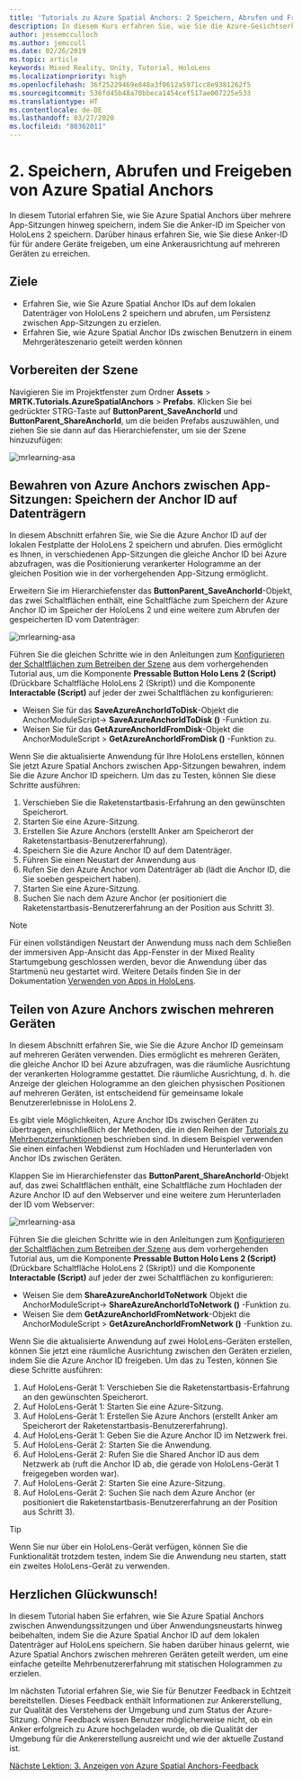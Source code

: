 ```yaml
---
title: 'Tutorials zu Azure Spatial Anchors: 2 Speichern, Abrufen und Freigeben von Azure Spatial Anchors'
description: In diesem Kurs erfahren Sie, wie Sie die Azure-Gesichtserkennung in einer Mixed Reality-Anwendung implementieren.
author: jessemcculloch
ms.author: jemccull
ms.date: 02/26/2019
ms.topic: article
keywords: Mixed Reality, Unity, Tutorial, HoloLens
ms.localizationpriority: high
ms.openlocfilehash: 36f25229469e848a3f0612a5971cc8e9381262f5
ms.sourcegitcommit: 536fd45b48a70bbeca1454cef517ae007225e533
ms.translationtype: HT
ms.contentlocale: de-DE
ms.lasthandoff: 03/27/2020
ms.locfileid: "80362011"
---
```

# <a name="2-saving-retrieving-and-sharing-azure-spatial-anchors"></a>2. Speichern, Abrufen und Freigeben von Azure Spatial Anchors

In diesem Tutorial erfahren Sie, wie Sie Azure Spatial Anchors über mehrere App-Sitzungen hinweg speichern, indem Sie die Anker-ID im Speicher von HoloLens 2 speichern. Darüber hinaus erfahren Sie, wie Sie diese Anker-ID für für andere Geräte freigeben, um eine Ankerausrichtung auf mehreren Geräten zu erreichen.

## <a name="objectives"></a>Ziele

* Erfahren Sie, wie Sie Azure Spatial Anchor IDs auf dem lokalen Datenträger von HoloLens 2 speichern und abrufen, um Persistenz zwischen App-Sitzungen zu erzielen.
* Erfahren Sie, wie Azure Spatial Anchor IDs zwischen Benutzern in einem Mehrgeräteszenario geteilt werden können

## <a name="preparing-the-scene"></a>Vorbereiten der Szene

Navigieren Sie im Projektfenster zum Ordner **Assets** > **MRTK.Tutorials.AzureSpatialAnchors** > **Prefabs**. Klicken Sie bei gedrückter STRG-Taste auf **ButtonParent_SaveAnchorId** und **ButtonParent_ShareAnchorId**, um die beiden Prefabs auszuwählen, und ziehen Sie sie dann auf das Hierarchiefenster, um sie der Szene hinzuzufügen:

![mrlearning-asa](images/mrlearning-asa/tutorial2-section1-step1-1.png)

## <a name="persist-azure-anchors-between-app-sessions---save-anchor-id-to-disk"></a>Bewahren von Azure Anchors zwischen App-Sitzungen: Speichern der Anchor ID auf Datenträgern
<!-- TODO: Consider renaming to 'Persist Azure Anchors between app sessions' -->

In diesem Abschnitt erfahren Sie, wie Sie die Azure Anchor ID auf der lokalen Festplatte der HoloLens 2 speichern und abrufen. Dies ermöglicht es Ihnen, in verschiedenen App-Sitzungen die gleiche Anchor ID bei Azure abzufragen, was die Positionierung verankerter Hologramme an der gleichen Position wie in der vorhergehenden App-Sitzung ermöglicht.

Erweitern Sie im Hierarchiefenster das **ButtonParent_SaveAnchorId**-Objekt, das zwei Schaltflächen enthält, eine Schaltfläche zum Speichern der Azure Anchor ID im Speicher der HoloLens 2 und eine weitere zum Abrufen der gespeicherten ID vom Datenträger:

![mrlearning-asa](images/mrlearning-asa/tutorial2-section2-step1-1.png)

Führen Sie die gleichen Schritte wie in den Anleitungen zum [Konfigurieren der Schaltflächen zum Betreiben der Szene](mrlearning-asa-ch1.md#configuring-the-buttons-to-operate-the-scene) aus dem vorhergehenden Tutorial aus, um die Komponente **Pressable Button Holo Lens 2 (Script)** (Drückbare Schaltfläche HoloLens 2 (Skript)) und die Komponente **Interactable (Script)** auf jeder der zwei Schaltflächen zu konfigurieren:

* Weisen Sie für das **SaveAzureAnchorIdToDisk**-Objekt die AnchorModuleScript-> **SaveAzureAnchorIdToDisk ()** -Funktion zu.
* Weisen Sie für das **GetAzureAnchorIdFromDisk**-Objekt die AnchorModuleScript > **GetAzureAnchorIdFromDisk ()** -Funktion zu.

Wenn Sie die aktualisierte Anwendung für Ihre HoloLens erstellen, können Sie jetzt Azure Spatial Anchors zwischen App-Sitzungen bewahren, indem Sie die Azure Anchor ID speichern. Um das zu Testen, können Sie diese Schritte ausführen:

1. Verschieben Sie die Raketenstartbasis-Erfahrung an den gewünschten Speicherort.
2. Starten Sie eine Azure-Sitzung.
3. Erstellen Sie Azure Anchors (erstellt Anker am Speicherort der Raketenstartbasis-Benutzererfahrung).
4. Speichern Sie die Azure Anchor ID auf dem Datenträger.
5. Führen Sie einen Neustart der Anwendung aus
6. Rufen Sie den Azure Anchor vom Datenträger ab (lädt die Anchor ID, die Sie soeben gespeichert haben).
7. Starten Sie eine Azure-Sitzung.
8. Suchen Sie nach dem Azure Anchor (er positioniert die Raketenstartbasis-Benutzererfahrung an der Position aus Schritt 3).

> [!NOTE]
> Für einen vollständigen Neustart der Anwendung muss nach dem Schließen der immersiven App-Ansicht das App-Fenster in der Mixed Reality Startumgebung geschlossen werden, bevor die Anwendung über das Startmenü neu gestartet wird. Weitere Details finden Sie in der Dokumentation [Verwenden von Apps in HoloLens](https://docs.microsoft.com/hololens/holographic-home#using-apps-on-hololens).

## <a name="share-azure-anchors-between-multiple-devices"></a>Teilen von Azure Anchors zwischen mehreren Geräten

In diesem Abschnitt erfahren Sie, wie Sie die Azure Anchor ID gemeinsam auf mehreren Geräten verwenden. Dies ermöglicht es mehreren Geräten, die gleiche Anchor ID bei Azure abzufragen, was die räumliche Ausrichtung der verankerten Hologramme gestattet. Die räumliche Ausrichtung, d. h. die Anzeige der gleichen Hologramme an den gleichen physischen Positionen auf mehreren Geräten, ist entscheidend für gemeinsame lokale Benutzererlebnisse in HoloLens 2.

Es gibt viele Möglichkeiten, Azure Anchor IDs zwischen Geräten zu übertragen, einschließlich der Methoden, die in den Reihen der [Tutorials zu Mehrbenutzerfunktionen](mrlearning-sharing(photon)-ch1.md) beschrieben sind. In diesem Beispiel verwenden Sie einen einfachen Webdienst zum Hochladen und Herunterladen von Anchor IDs zwischen Geräten.

Klappen Sie im Hierarchiefenster das **ButtonParent_ShareAnchorId**-Objekt auf, das zwei Schaltflächen enthält, eine Schaltfläche zum Hochladen der Azure Anchor ID auf den Webserver und eine weitere zum Herunterladen der ID vom Webserver:

![mrlearning-asa](images/mrlearning-asa/tutorial2-section3-step1-1.png)

Führen Sie die gleichen Schritte wie in den Anleitungen zum [Konfigurieren der Schaltflächen zum Betreiben der Szene](mrlearning-asa-ch1.md#configuring-the-buttons-to-operate-the-scene) aus dem vorhergehenden Tutorial aus, um die Komponente **Pressable Button Holo Lens 2 (Script)** (Drückbare Schaltfläche HoloLens 2 (Skript)) und die Komponente **Interactable (Script)** auf jeder der zwei Schaltflächen zu konfigurieren:

* Weisen Sie dem **ShareAzureAnchorIdToNetwork** Objekt die AnchorModuleScript-> **ShareAzureAnchorIdToNetwork ()** -Funktion zu.
* Weisen Sie dem **GetAzureAnchorIdFromNetwork**-Objekt die AnchorModuleScript > **GetAzureAnchorIdFromNetwork ()** -Funktion zu.

Wenn Sie die aktualisierte Anwendung auf zwei HoloLens-Geräten erstellen, können Sie jetzt eine räumliche Ausrichtung zwischen den Geräten erzielen, indem Sie die Azure Anchor ID freigeben. Um das zu Testen, können Sie diese Schritte ausführen:

1. Auf HoloLens-Gerät 1: Verschieben Sie die Raketenstartbasis-Erfahrung an den gewünschten Speicherort.
2. Auf HoloLens-Gerät 1: Starten Sie eine Azure-Sitzung.
3. Auf HoloLens-Gerät 1: Erstellen Sie Azure Anchors (erstellt Anker am Speicherort der Raketenstartbasis-Benutzererfahrung).
4. Auf HoloLens-Gerät 1: Geben Sie die Azure Anchor ID im Netzwerk frei.
5. Auf HoloLens-Gerät 2: Starten Sie die Anwendung.
6. Auf HoloLens-Gerät 2: Rufen Sie die Shared Anchor ID aus dem Netzwerk ab (ruft die Anchor ID ab, die gerade von HoloLens-Gerät 1 freigegeben worden war).
7. Auf HoloLens-Gerät 2: Starten Sie eine Azure-Sitzung.
8. Auf HoloLens-Gerät 2: Suchen Sie nach dem Azure Anchor (er positioniert die Raketenstartbasis-Benutzererfahrung an der Position aus Schritt 3).

> [!TIP]
> Wenn Sie nur über ein HoloLens-Gerät verfügen, können Sie die Funktionalität trotzdem testen, indem Sie die Anwendung neu starten, statt ein zweites HoloLens-Gerät zu verwenden.

## <a name="congratulations"></a>Herzlichen Glückwunsch!

In diesem Tutorial haben Sie erfahren, wie Sie Azure Spatial Anchors zwischen Anwendungssitzungen und über Anwendungsneustarts hinweg beibehalten, indem Sie die Azure Spatial Anchor ID auf dem lokalen Datenträger auf HoloLens speichern. Sie haben darüber hinaus gelernt, wie Azure Spatial Anchors zwischen mehreren Geräten geteilt werden, um eine einfache geteilte Mehrbenutzererfahrung mit statischen Hologrammen zu erzielen.

Im nächsten Tutorial erfahren Sie, wie Sie für Benutzer Feedback in Echtzeit bereitstellen. Dieses Feedback enthält Informationen zur Ankererstellung, zur Qualität des Verstehens der Umgebung und zum Status der Azure-Sitzung. Ohne Feedback wissen Benutzer möglicherweise nicht, ob ein Anker erfolgreich zu Azure hochgeladen wurde, ob die Qualität der Umgebung für die Ankererstellung ausreicht und wie der aktuelle Zustand ist.

[Nächste Lektion: 3. Anzeigen von Azure Spatial Anchors-Feedback](mrlearning-asa-ch3.md)
